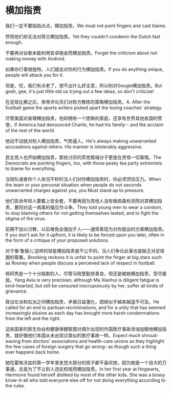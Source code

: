 # 横加指责

<p><span class="chinese">我们一定不要指指点点，横加指责。</span><span class="english">We must not point fingers and cast blame.</span></p>

<p><span class="chinese">然而他们却无法对荷兰横加指责。</span><span class="english">Yet they couldn't condemn the Dutch fast enough.</span></p>

<p><span class="chinese">不要再对谷歌未能利用安卓吸金而横加指责。</span><span class="english">Forget the criticism about not making money with Android.</span></p>

<p><span class="chinese">如果你行事很独特，人们就会对你的行为横加指责。</span><span class="english">If you do anything unique, people will attack you for it.</span></p>

<p><span class="chinese">但是，哎，我们有点老了，想不出什么好主意，所以别对Google横加指责。</span><span class="english">But gosh, gee, it's just little old us trying out a few ideas, so don't criticize!</span></p>

<p><span class="chinese">在足球比赛之后，体育评论员们对败方教练的策略横加指责。</span><span class="english">A. After the football game the sports writers picked apart the losing coaches' strategy.</span></p>

<p><span class="chinese">尽管美国对查理横加指责，他却拥有一个团聚的家庭，还享有世界其他各国的赞誉。</span><span class="english">If America had denounced Charlie, he had his family-- and the acclaim of the rest of the world.</span></p>

<p><span class="chinese">他动不动就对别人横加指责，气势逼人。</span><span class="english">He's always making unwarranted accusations against others. His manner is intolerably aggressive.</span></p>

<p><span class="chinese">民主党人也开始横加指责，那些讨厌的茶党极端分子更是在责怪一切事情。</span><span class="english">The Democrats are pointing fingers, too, with those pesky tea party extremists to blame for everything.</span></p>

<p><span class="chinese">当球队或者你个人状况不秒时当人们对你横加指责时，你必须顶住压力。</span><span class="english">When the team or your personal situation when people do not seconds unwarranted charges against you, you Must stand up to pressure.</span></p>

<p><span class="chinese">他们告诉年轻人要戴上安全套，不要再因为其他人没有做病毒检测而对其横加指责，要同对这一病毒的偏见作斗争。</span><span class="english">They told young men to wear a condom, to stop blaming others for not getting themselves tested, and to fight the stigma of the virus.</span></p>

<p><span class="chinese">前期不加以讨教，以后难免会强加于人——通常表现为对你提出的方案横加指责。</span><span class="english">If you don't ask for it upfront, it is likely to be forced upon you later, often in the form of a critique of your proposed solutions.</span></p>

<p><span class="chinese">对于像‘鲁猴儿’这样的球星横加指责是不公平的，当人们争论此事也是缺乏对足球圈的尊重。</span><span class="english">Brooking reckons it is unfair to point the finger at big stars such as Rooney when people discuss a perceived lack of respect in football.</span></p>

<p><span class="chinese">杨阿秀是一个十分挑剔的人，尽管马晓慧勤劳善良，但还是被她横加指责，受尽委屈。</span><span class="english">Yang Axiu is very precisian, although Ma Xiaohui is diligent fatigue is kind-hearted, but still be censured inscrupulously by her, suffer all kinds of grievance.</span></p>

<p><span class="chinese">政治左派和右派之间横加指责，矛盾日益激化，团结似乎越来越遥不可及。</span><span class="english">He called for an end to partisan recriminations, and for a unity that has seemed increasingly elusive as each day has brought more harsh condemnations from the left and the right.</span></p>

<p><span class="chinese">这些国家的医生协会和健康保健联盟对偶尔出现的外国医疗事故添油加醋地横加指责，就好像他们本国从未出现过类似的医疗事故一样。</span><span class="english">Expect much shroud-waving from doctors' associations and health-care unions as they highlight the few cases of foreign surgery that go wrong- as though such a thing ever happens back home.</span></p>

<p><span class="chinese">她在霍格沃兹的第一学年里发觉大部分的孩子都不喜欢她，因为她是一个自大的万事通，总是为了不让别人违反校规而横加指责。</span><span class="english">In her first year at Hogwarts, Hermione found herself disliked by most of the other kids. She was a bossy know-it-all who told everyone else off for not doing everything according to the rules.</span></p>


